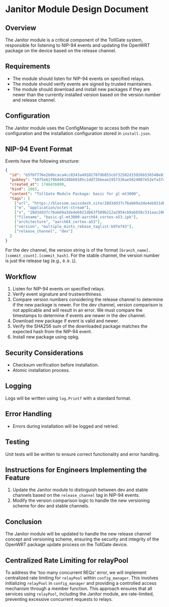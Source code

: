 # Janitor Module Design Document

## Overview

The Janitor module is a critical component of the TollGate system, responsible for listening to NIP-94 events and updating the OpenWRT package on the device based on the release channel.

## Requirements

* The module should listen for NIP-94 events on specified relays.
* The module should verify events are signed by trusted maintainers.
* The module should download and install new packages if they are newer than the currently installed version based on the version number and release channel.

## Configuration

The Janitor module uses the ConfigManager to access both the main configuration and the installation configuration stored in `install.json`.

## NIP-94 Event Format

Events have the following structure:

```json
{
  "id": "b5fbf776e2b0bcaca4cc0343a49101787db853cbf32582d15926b536548e83dc",
  "pubkey": "5075e61f0b048148b60105c1dd72bbeae1957336ae5824087e52efa374f8416a",
  "created_at": 1746436890,
  "kind": 1063,
  "content": "TollGate Module Package: basic for gl-mt3000",
  "tags": [
    ["url", "https://blossom.swissdash.site/28d3dd37c76ab69a3de4eb921db63f509b212a2954cb9abb58c531aac28696e5.ipk"],
    ["m", "application/octet-stream"],
    ["x", "28d3dd37c76ab69a3de4eb921db63f509b212a2954cb9abb58c531aac28696e5"],
    ["filename", "basic-gl-mt3000-aarch64_cortex-a53.ipk"],
    ["architecture", "aarch64_cortex-a53"],
    ["version", "multiple_mints_rebase_taglist-b97e743"],
    ["release_channel", "dev"]
  ]
}
```

For the dev channel, the version string is of the format `[branch_name].[commit_count].[commit_hash]`. For the stable channel, the version number is just the release tag (e.g., `0.0.1`).

## Workflow

1. Listen for NIP-94 events on specified relays.
2. Verify event signature and trustworthiness.
3. Compare version numbers considering the release channel to determine if the new package is newer. For the dev channel, version comparison is not applicable and will result in an error. We must compare the timestamps to determine if events are newer in the dev channel.
4. Download new package if event is valid and newer.
5. Verify the SHA256 sum of the downloaded package matches the expected hash from the NIP-94 event.
6. Install new package using opkg.

## Security Considerations

* Checksum verification before installation.
* Atomic installation process.

## Logging

Logs will be written using `log.Printf` with a standard format.

## Error Handling

* Errors during installation will be logged and retried.

## Testing

Unit tests will be written to ensure correct functionality and error handling.

## Instructions for Engineers Implementing the Feature

1. Update the Janitor module to distinguish between dev and stable channels based on the `release_channel` tag in NIP-94 events.
2. Modify the version comparison logic to handle the new versioning scheme for dev and stable channels.

## Conclusion

The Janitor module will be updated to handle the new release channel concept and versioning scheme, ensuring the security and integrity of the OpenWRT package update process on the TollGate device.

## Centralized Rate Limiting for relayPool

To address the 'too many concurrent REQs' error, we will implement centralized rate limiting for `relayPool` within `config_manager`. This involves initializing `relayPool` in `config_manager` and providing a controlled access mechanism through a member function. This approach ensures that all services using `relayPool`, including the Janitor module, are rate-limited, preventing excessive concurrent requests to relays.
